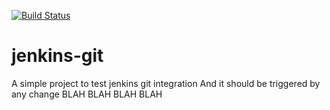 [![Build Status](http://192.168.0.104:8080/buildStatus/icon?job=jenkins-git)](http://localhost:8080/job/jenkins-git/)
# jenkins-git


A simple project to test jenkins git integration
And it should be triggered by any change
BLAH BLAH BLAH BLAH
